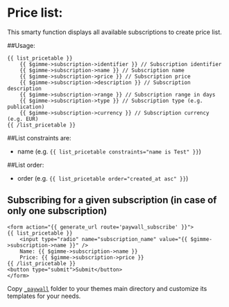 Price list:
=====================

This smarty function displays all available subscriptions to create price list.

##Usage:

```
{{ list_pricetable }}
	{{ $gimme->subscription->identifier }} // Subscription identifier
    {{ $gimme->subscription->name }} // Subscription name
    {{ $gimme->subscription->price }} // Subscription price
    {{ $gimme->subscription->description }} // Subscription description
    {{ $gimme->subscription->range }} // Subscription range in days
    {{ $gimme->subscription->type }} // Subscription type (e.g. publication)
    {{ $gimme->subscription->currency }} // Subscription currency (e.g. EUR)
{{ /list_pricetable }}
```

##List constraints are:
- name (e.g. `{{ list_pricetable constraints="name is Test" }}`)

##List order:
- order (e.g. `{{ list_pricetable order="created_at asc" }}`)

## Subscribing for a given subscription (in case of only one subscription)

```
<form action="{{ generate_url route='paywall_subscribe' }}">
{{ list_pricetable }}
	<input type="radio" name="subscription_name" value="{{ $gimme->subscription->name }}" />
	Name: {{ $gimme->subscription->name }}
	Price: {{ $gimme->subscription->price }}
{{ /list_pricetable }}
<button type="submit">Submit</button>
</form>
```

Copy [`_paywall`](https://github.com/newscoop/plugin-NewscoopPaywallBundle/tree/master/Resources/_paywall) folder to your themes main directory and customize its templates for your needs.